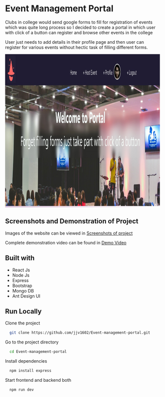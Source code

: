 
# Event Management Portal

Clubs in college would
send google forms to fill for registration
of events which was quite long process so I decided to create a portal in which user with click of a button can register and browse other events in the college   
   
User just needs to add details in their profile page and then user can register for various events without hectic task of filling different forms.

<img src="/Screenshot_Images/Home1.jpg"  width="100%" height="500">



## Screenshots and Demonstration of Project
 
  Images of the website can be viewed in [Screenshots of project ](https://github.com/jjv1602/Event-management-portal/tree/main/Screenshot_Images)

  Complete demonstration video can be found in [Demo Video ](https://drive.google.com/file/d/1Tb1cj7wkiXxsFa-aejuaqSWe4FY4q8GL/view?usp=sharing)

## Built with

* React Js
* Node Js
* Express
* Bootstrap 
* Mongo DB
* Ant Design UI 
## Run Locally

Clone the project

```bash
  git clone https://github.com/jjv1602/Event-management-portal.git
```

Go to the project directory

```bash
  cd Event-management-portal
```

Install dependencies

```bash
  npm install express
```

Start frontend and backend both 

```bash
  npm run dev
```

